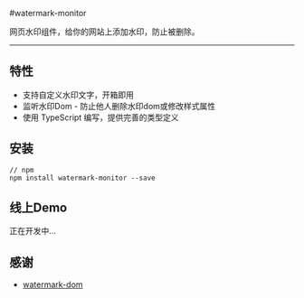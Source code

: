 

#watermark-monitor

网页水印组件，给你的网站上添加水印，防止被删除。


---

## 特性

- 支持自定义水印文字，开箱即用
- 监听水印Dom - 防止他人删除水印dom或修改样式属性
- 使用 TypeScript 编写，提供完善的类型定义

## 安装

```
// npm
npm install watermark-monitor --save
```

##  线上Demo

正在开发中...

##  感谢

- [watermark-dom](https://github.com/saucxs/watermark-dom)